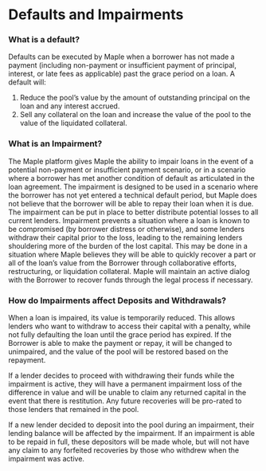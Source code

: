 # Defaults and Impairments

### What is a default?

Defaults can be executed by Maple when a borrower has not made a payment (including non-payment or insufficient payment of principal, interest, or late fees as applicable) past the grace period on a loan. A default will:

1. Reduce the pool’s value by the amount of outstanding principal on the loan and any interest accrued.
2. Sell any collateral on the loan and increase the value of the pool to the value of the liquidated collateral.

### What is an Impairment?

The Maple platform gives Maple the ability to impair loans in the event of a potential non-payment or insufficient payment scenario, or in a scenario where a borrower has met another condition of default as articulated in the loan agreement. The impairment is designed to be used in a scenario where the borrower has not yet entered a technical default period, but Maple does not believe that the borrower will be able to repay their loan when it is due. The impairment can be put in place to better distribute potential losses to all current lenders. Impairment prevents a situation where a loan is known to be compromised (by borrower distress or otherwise), and some lenders withdraw their capital prior to the loss, leading to the remaining lenders shouldering more of the burden of the lost capital. This may be done in a situation where Maple believes they will be able to quickly recover a part or all of the loan’s value from the Borrower through collaborative efforts, restructuring, or liquidation collateral. Maple will maintain an active dialog with the Borrower to recover funds through the legal process if necessary.

### How do Impairments affect Deposits and Withdrawals?

When a loan is impaired, its value is temporarily reduced. This allows lenders who want to withdraw to access their capital with a penalty, while not fully defaulting the loan until the grace period has expired. If the Borrower is able to make the payment or repay, it will be changed to unimpaired, and the value of the pool will be restored based on the repayment.

If a lender decides to proceed with withdrawing their funds while the impairment is active, they will have a permanent impairment loss of the difference in value and will be unable to claim any returned capital in the event that there is restitution. Any future recoveries will be pro-rated to those lenders that remained in the pool.

If a new lender decided to deposit into the pool during an impairment, their lending balance will be affected by the impairment. If an impairment is able to be repaid in full, these depositors will be made whole, but will not have any claim to any forfeited recoveries by those who withdrew when the impairment was active.
